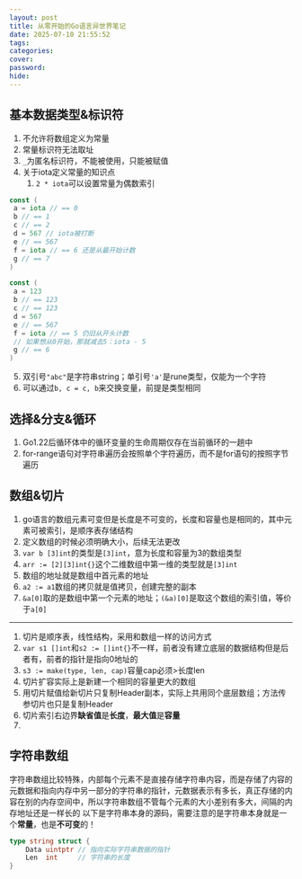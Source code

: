 ```yaml
---
layout: post
title: 从零开始的Go语言异世界笔记
date: 2025-07-10 21:55:52
tags:
categories:
cover:
password:
hide:
---
```


## 基本数据类型&标识符

1. 不允许将数组定义为常量
2. 常量标识符无法取址
3. `_`为匿名标识符，不能被使用，只能被赋值
4. 关于iota定义常量的知识点
   1. `2 * iota`可以设置常量为偶数索引

```go
const (
 a = iota // == 0
 b // == 1
 c // == 2
 d = 567 // iota被打断
 e // == 567
 f = iota // == 6 还是从最开始计数
 g // == 7
)

const (
 a = 123
 b // == 123
 c // == 123
 d = 567
 e // == 567
 f = iota // == 5 仍旧从开头计数
 // 如果想从0开始，那就减去5：iota - 5
 g // == 6
)
```

5. 双引号`"abc"`是字符串string；单引号`'a'`是rune类型，仅能为一个字符
6. 可以通过`b, c = c, b`来交换变量，前提是类型相同

## 选择&分支&循环

1. Go1.22后循环体中的循环变量的生命周期仅存在当前循环的一趟中
2. for-range语句对字符串遍历会按照单个字符遍历，而不是for语句的按照字节遍历

## 数组&切片

1. go语言的数组元素可变但是长度是不可变的，长度和容量也是相同的，其中元素可被索引，是顺序表存储结构
2. 定义数组的时候必须明确大小，后续无法更改
3. `var b [3]int`的类型是`[3]int`，意为长度和容量为3的数组类型
4. `arr := [2][3]int{}`这个二维数组中第一维的类型就是`[3]int`
5. 数组的地址就是数组中首元素的地址
6. `a2 := a1`数组的拷贝就是值拷贝，创建完整的副本
7. `&a[0]`取的是数组中第一个元素的地址；`(&a)[0]`是取这个数组的索引值，等价于`a[0]`

---

1. 切片是顺序表，线性结构，采用和数组一样的访问方式
2. `var s1 []int`和`s2 := []int{}`不一样，前者没有建立底层的数据结构但是后者有，前者的指针是指向0地址的
3. `s3 := make(type, len, cap)`容量cap必须>长度len
4. 切片扩容实际上是新建一个相同的容量更大的数组
5. 用切片赋值给新切片只复制Header副本，实际上共用同个底层数组；方法传参切片也只是复制Header
6. 切片索引右边界**缺省值**是**长度**，**最大值**是**容量**
7.

## 字符串数组

字符串数组比较特殊，内部每个元素不是直接存储字符串内容，而是存储了内容的元数据和指向内存中另一部分的字符串的指针，元数据表示有多长，真正存储的内容在别的内存空间中，所以字符串数组不管每个元素的大小差别有多大，间隔的内存地址还是一样长的
以下是字符串本身的源码，需要注意的是字符串本身就是一个**常量**，也是**不可变**的！

```go
type string struct {
    Data uintptr // 指向实际字符串数据的指针
    Len  int     // 字符串的长度
}
```
